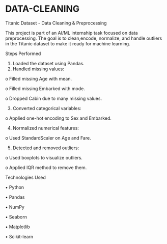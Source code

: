 # DATA-CLEANING
Titanic Dataset - Data Cleaning & Preprocessing

This project is part of an AI/ML internship task focused on data preprocessing. The goal is to clean,encode, normalize, and handle outliers in the Titanic dataset to make it ready for machine learning.

Steps Performed
1. Loaded the dataset using Pandas.
2. Handled missing values:

o Filled missing Age with mean.

o Filled missing Embarked with mode.

o Dropped Cabin due to many missing values.

3. Converted categorical variables:

o Applied one-hot encoding to Sex and Embarked.

4. Normalized numerical features:

o Used StandardScaler on Age and Fare.

5. Detected and removed outliers:

o Used boxplots to visualize outliers.

o Applied IQR method to remove them.

Technologies Used

• Python

• Pandas

• NumPy

• Seaborn

• Matplotlib

• Scikit-learn
